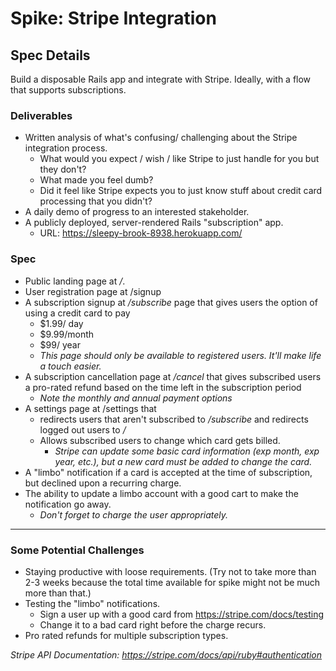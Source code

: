 # Spike: Stripe Integration

## Spec Details

Build a disposable Rails app and integrate with Stripe. Ideally, with a flow that supports subscriptions.

### Deliverables
* Written analysis of what's confusing/ challenging about the Stripe integration process.
    * What would you expect / wish / like Stripe to just handle for you but they don't?
    * What made you feel dumb?
    * Did it feel like Stripe expects you to just know stuff about credit card processing that you didn't?
* A daily demo of progress to an interested stakeholder.
* A publicly deployed, server-rendered Rails "subscription" app.
    * URL: https://sleepy-brook-8938.herokuapp.com/

### Spec
* Public landing page at */*.
* User registration page at /signup
* A subscription signup at */subscribe* page that gives users the option of using a credit card to pay
    * $1.99/ day
    * $9.99/month
    * $99/ year
    * *This page should only be available to registered users. It'll make life a touch easier.*
* A subscription cancellation page at */cancel* that gives subscribed users a pro-rated refund based on the time left in the subscription period
    * *Note the monthly and annual payment options*
* A settings page at /settings that
    * redirects users that aren't subscribed to */subscribe* and redirects logged out users to */*
    * Allows subscribed users to change which card gets billed.
      * *Stripe can update some basic card information (exp month, exp year, etc.), but a new card must be added to change the card.*
* A "limbo" notification if a card is accepted at the time of subscription, but declined upon a recurring charge.
* The ability to update a limbo account with a good cart to make the notification go away.
    * *Don't forget to charge the user appropriately.*

_____

### Some Potential Challenges
* Staying productive with loose requirements. (Try not to take more than 2-3 weeks because the total time available for spike might not be much more than that.)
* Testing the "limbo" notifications.
    * Sign a user up with a good card from https://stripe.com/docs/testing
    * Change it to a bad card right before the charge recurs.
* Pro rated refunds for multiple subscription types.

*Stripe API Documentation: https://stripe.com/docs/api/ruby#authentication*
